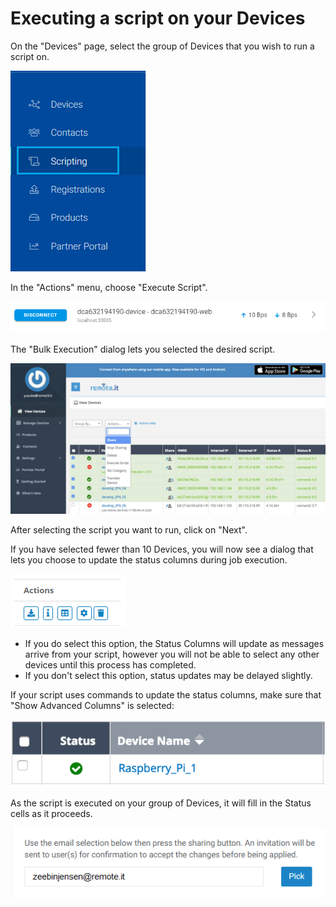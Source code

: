 # Executing a script on your Devices

On the "Devices" page, select the group of Devices that you wish to run a script on.

![](../../.gitbook/assets/image%20%28307%29.png)

In the "Actions" menu, choose "Execute Script".  

![](../../.gitbook/assets/image%20%28424%29.png)

The "Bulk Execution" dialog lets you selected the desired script.  

![](../../.gitbook/assets/image%20%28325%29.png)

After selecting the script you want to run, click on "Next".

If you have selected fewer than 10 Devices, you will now see a dialog that lets you choose to update the status columns during job execution.  

![](../../.gitbook/assets/image%20%28303%29.png)

* If you do select this option, the Status Columns will update as messages arrive from your script, however you will not be able to select any other devices until this process has completed.
* If you don't select this option, status updates may be delayed slightly.

If your script uses commands to update the status columns,  make sure that "Show Advanced Columns" is selected:

![](../../.gitbook/assets/image%20%283%29.png)

As the script is executed on your group of Devices, it will fill in the Status cells as it proceeds.

![](../../.gitbook/assets/image%20%28186%29.png)

